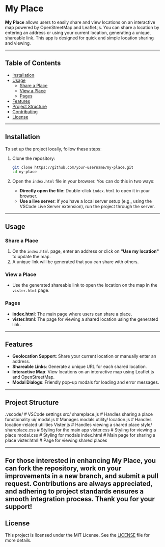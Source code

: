 # My Place

**My Place** allows users to easily share and view locations on an interactive map powered by OpenStreetMap and Leaflet.js. You can share a location by entering an address or using your current location, generating a unique, shareable link. This app is designed for quick and simple location sharing and viewing.

---

## Table of Contents
- [Installation](#installation)
- [Usage](#usage)
  - [Share a Place](#share-a-place)
  - [View a Place](#view-a-place)
  - [Pages](#pages)
- [Features](#features)
- [Project Structure](#project-structure)
- [Contributing](#contributing)
- [License](#license)

---

## Installation

To set up the project locally, follow these steps:

1. Clone the repository:

    ```sh
    git clone https://github.com/your-username/my-place.git
    cd my-place
    ```

2. Open the `index.html` file in your browser. You can do this in two ways:
   - **Directly open the file**: Double-click `index.html` to open it in your browser.
   - **Use a live server**: If you have a local server setup (e.g., using the VSCode Live Server extension), run the project through the server.

---

## Usage

### Share a Place
1. On the `index.html` page, enter an address or click on **"Use my location"** to update the map.
2. A unique link will be generated that you can share with others.

### View a Place
- Use the generated shareable link to open the location on the map in the `vister.html` page.

### Pages
- **index.html**: The main page where users can share a place.
- **vister.html**: The page for viewing a shared location using the generated link.

---

## Features
- **Geolocation Support**: Share your current location or manually enter an address.
- **Shareable Links**: Generate a unique URL for each shared location.
- **Interactive Map**: View locations on an interactive map using Leaflet.js and OpenStreetMap.
- **Modal Dialogs**: Friendly pop-up modals for loading and error messages.

---

## Project Structure
.vscode/          # VSCode settings
src/
  shareplace.js   # Handles sharing a place functionality
  ui/
    modal.js      # Manages modals
  utility/
    location.js   # Handles location-related utilities
  Vister.js       # Handles viewing a shared place
style/
  shareplace.css  # Styling for the main app
  vister.css      # Styling for viewing a place
  modal.css       # Styling for modals
index.html        # Main page for sharing a place
vister.html       # Page for viewing shared places

---

For those interested in enhancing My Place, you can fork the repository, work on your improvements in a new branch, and submit a pull request. Contributions are always appreciated, and adhering to project standards ensures a smooth integration process. Thank you for your support!
---

## License

This project is licensed under the MIT License. See the [LICENSE](LICENSE) file for more details.
